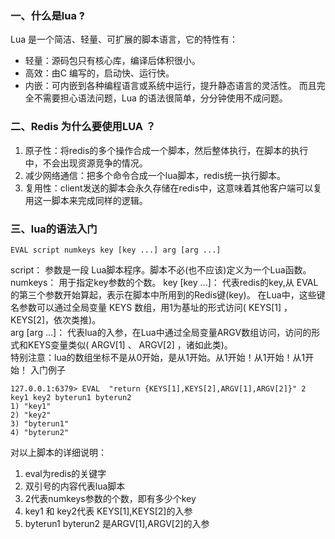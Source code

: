 ### 一、什么是lua ?
Lua 是一个简洁、轻量、可扩展的脚本语言，它的特性有：
- 轻量：源码包只有核心库，编译后体积很小。
- 高效：由C 编写的，启动快、运行快。
- 内嵌：可内嵌到各种编程语言或系统中运行，提升静态语言的灵活性。
而且完全不需要担心语法问题，Lua 的语法很简单，分分钟使用不成问题。


### 二、Redis 为什么要使用LUA ？
1. 原子性：将redis的多个操作合成一个脚本，然后整体执行，在脚本的执行中，不会出现资源竞争的情况。
2. 减少网络通信：把多个命令合成一个lua脚本，redis统一执行脚本。
3. 复用性：client发送的脚本会永久存储在redis中，这意味着其他客户端可以复用这一脚本来完成同样的逻辑。


### 三、lua的语法入门
``` 
EVAL script numkeys key [key ...] arg [arg ...]
```
script： 参数是一段 Lua脚本程序。脚本不必(也不应该)定义为一个Lua函数。 
numkeys： 用于指定key参数的个数。 
key [key ...]： 代表redis的key,从 EVAL 的第三个参数开始算起，表示在脚本中所用到的Redis键(key)。
在Lua中，这些键名参数可以通过全局变量 KEYS 数组，用1为基址的形式访问( KEYS[1] ，KEYS[2]，依次类推)。  
arg [arg ...]： 代表lua的入参，在Lua中通过全局变量ARGV数组访问，访问的形式和KEYS变量类似( ARGV[1] 、 ARGV[2] ，诸如此类)。  
特别注意：lua的数组坐标不是从0开始，是从1开始。从1开始！从1开始！从1开始！
入门例子
``` 
127.0.0.1:6379> EVAL  "return {KEYS[1],KEYS[2],ARGV[1],ARGV[2]}" 2  key1 key2 byterun1 byterun2
1) "key1"
2) "key2"
3) "byterun1"
4) "byterun2"
```
对以上脚本的详细说明：
1. eval为redis的关键字
2. 双引号的内容代表lua脚本
3. 2代表numkeys参数的个数，即有多少个key
4. key1 和 key2代表 KEYS[1],KEYS[2]的入参
5. byterun1 byterun2 是ARGV[1],ARGV[2]的入参













